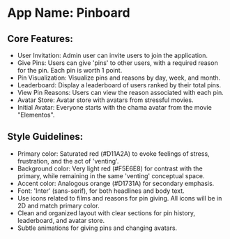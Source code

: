 # **App Name**: Pinboard

## Core Features:

- User Invitation: Admin user can invite users to join the application.
- Give Pins: Users can give 'pins' to other users, with a required reason for the pin. Each pin is worth 1 point.
- Pin Visualization: Visualize pins and reasons by day, week, and month.
- Leaderboard: Display a leaderboard of users ranked by their total pins.
- View Pin Reasons: Users can view the reason associated with each pin.
- Avatar Store: Avatar store with avatars from stressful movies.
- Initial Avatar: Everyone starts with the chama avatar from the movie "Elementos".

## Style Guidelines:

- Primary color: Saturated red (#D11A2A) to evoke feelings of stress, frustration, and the act of 'venting'.
- Background color: Very light red (#F5E6E8) for contrast with the primary, while remaining in the same 'venting' conceptual space.
- Accent color: Analogous orange (#D1731A) for secondary emphasis.
- Font: 'Inter' (sans-serif), for both headlines and body text.
- Use icons related to films and reasons for pin giving. All icons will be in 2D and match primary color.
- Clean and organized layout with clear sections for pin history, leaderboard, and avatar store.
- Subtle animations for giving pins and changing avatars.